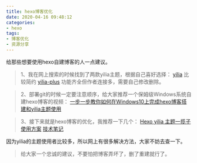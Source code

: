 ```yaml
---
title: hexo博客优化
date: 2020-04-16 09:48:12
categories:
- hexo
tags:
- 博客优化
- 资源分享
---
```

给那些想要使用hexo自建博客的人一点建议。
<!-- more -->
>1、我在网上搜索的时候找到了两款yilia主题，根据自己喜好选择：
[yilia](https://github.com/litten/hexo-theme-yilia)  比较简约
[yilia-plus](https://github.com/JoeyBling/hexo-theme-yilia-plus)  功能齐全但作者连接多，需要自己修改删除。

>2、部署git的时候一定要注意顺序，给大家推荐一个保姆级Windows系统自建hexo博客的视频：
[一步一步教你如何在Windows10上完成hexo博客搭建和yilia主题使用](https://www.bilibili.com/video/BV1pt411K7o9?p=8)

>3、接下来就是hexo博客的优化，我推荐一下几个：
[Hexo yilia 主题一揽子使用方案](https://cloudy-liu.github.io/2018/04/07/Hexo_yilia_%E4%B8%BB%E9%A2%98%E4%B8%80%E6%8F%BD%E5%AD%90%E4%BC%98%E5%8C%96%E6%96%B9%E6%A1%88/)
[技术笔记](https://zhousiwei.gitee.io/ibooks/)

因为yilia的主题使用者比较多，所以网上有很多解决方法，大家不妨去查一下。

>给大家一个忠诚的建议，不要怕把博客弄坏了，删了重建就行了。